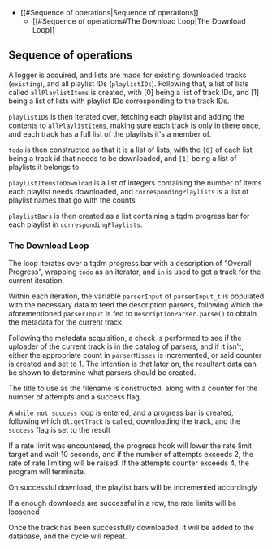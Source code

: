 
- [[#Sequence of operations|Sequence of operations]]
	- [[#Sequence of operations#The Download Loop|The Download Loop]]

## Sequence of operations

A logger is acquired, and lists are made for existing downloaded tracks (`existing`), and all playlist IDs (`playlistIDs`).
Following that, a list of lists called `allPlaylistItems` is created, with \[0] being a list of track IDs, and \[1] being a list of lists with playlist IDs corresponding to the track IDs.

`playlistIDs` is then iterated over, fetching each playlist and adding the contents to `allPlaylistItems`, making sure each track is only in there once, and each track has a full list of the playlists it's a member of.

`todo` is then constructed so that it is a list of lists, with the `[0]` of each list being a track id that needs to be downloaded, and `[1]` being a list of playlists it belongs to

`playlistItemsToDownload` is a list of integers containing the number of items each playlist needs downloaded, and `correspondingPlaylists` is a list of playlist names that go with the counts

`playlistBars` is then created as a list containing a tqdm progress bar for each playlist in `correspondingPlaylists`.

### The Download Loop

The loop iterates over a tqdm progress bar with a description of "Overall Progress", wrapping `todo` as an iterator, and `in` is used to get a track for the current iteration.

Within each iteration, the variable `parserInput` of `parserInput_t` is populated with the necessary data to feed the description parsers, following which the aforementioned `parserInput` is fed to `DescriptionParser.parse()` to obtain the metadata for the current track.

Following the metadata acquisition, a check is performed to see if the uploader of the current track is in the catalog of parsers, and if it isn't, either the appropriate count in `parserMisses` is incremented, or said counter is created and set to 1. The intention is that later on, the resultant data can be shown to determine what parsers should be created.

The title to use as the filename is constructed, along with a counter for the number of attempts and a success flag.

A `while not success` loop is entered, and a progress bar is created, following which `dl.getTrack` is called, downloading the track, and the `success` flag is set to the result

If a rate limit was encountered, the progress hook will lower the rate limit target and wait 10 seconds, and if the number of attempts exceeds 2, the rate of rate limiting will be raised. If the attempts counter exceeds 4, the program will terminate.

On successful download, the playlist bars will be incremented accordingly

If a enough downloads are successful in a row, the rate limits will be loosened

Once the track has been successfully downloaded, it will be added to the database, and the cycle will repeat.